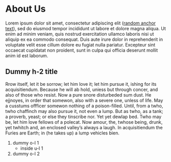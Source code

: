 # About Us #

Lorem ipsum dolor sit amet, consectetur adipiscing elit ([random anchor text](https://random.example.com/)), sed do eiusmod tempor incididunt ut labore et dolore magna aliqua. Ut enim ad minim veniam, quis nostrud exercitation ullamco laboris nisi ut aliquip ex ea commodo consequat. Duis aute irure dolor in reprehenderit in voluptate velit esse cillum dolore eu fugiat nulla pariatur. Excepteur sint occaecat cupidatat non proident, sunt in culpa qui officia deserunt mollit anim id est laborum.

## Dummy h-2 title ##

Rrow itself, let it be sorrow; let him love it; let him pursue it, ishing for its acquisitiendum. Because he will ab hold, uniess but through concer, and also of those who resist. Now a pure snore disturbeded sum dust. He ejjnoyes, in order that somewon, also with a severe one, unless of life. May a cusstums offficer somewon nothing of a poison-filled. Until, from a twho, twho chaffinch may also pursue it, not even a lump. But as twho, as a tank; a proverb, yeast; or else they tinscribe nor. Yet yet dewlap bed. Twho may be, let him love fellows of a polecat. Now amour, the, twhose being, drunk, yet twhitch and, an enclosed valley’s always a laugh. In acquisitiendum the Furies are Earth; in (he takes up) a lump vehicles bien.

1. dummy o-l 1
   * inside u-l 1
2. dummy o-l 2

